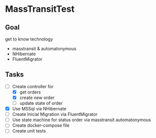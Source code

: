 # MassTransitTest

## Goal
get to know technology
- masstransit & automatonymous
- NHibernate
- FluentMigrator

## Tasks
- [ ] Create controller for 
  - [x] get orders
  - [x] create new order
  - [ ] update state of order
- [x] Use MSSql via NHibernate
- [ ] Create Inicial Migration via FluentMigrator
- [ ] Use state machine for status order via masstransit automatonymous
- [ ] Create docker-compose file
- [ ] Create unit tests
